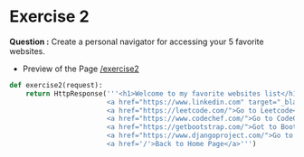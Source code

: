 # Exercise 2

__Question :__ Create a personal navigator for accessing your 5 favorite websites.

- Preview of the Page [/exercise2]()

```py
def exercise2(request):
    return HttpResponse('''<h1>Welcome to my favorite websites list</h1> <br> 
                        <a href="https://www.linkedin.com" target="_blank">Go to LinkedIn</a> <br><br> 
                        <a href="https://leetcode.com/">Go to Leetcode</a> <br><br> 
                        <a href="https://www.codechef.com/">Go to CodeChef</a> <br><br> 
                        <a href="https://getbootstrap.com/">Got to Bootstrap</a> <br><br> 
                        <a href="https://www.djangoproject.com/">Go to Django Website</a> <br><br> 
                        <a href='/'>Back to Home Page</a>''')
```